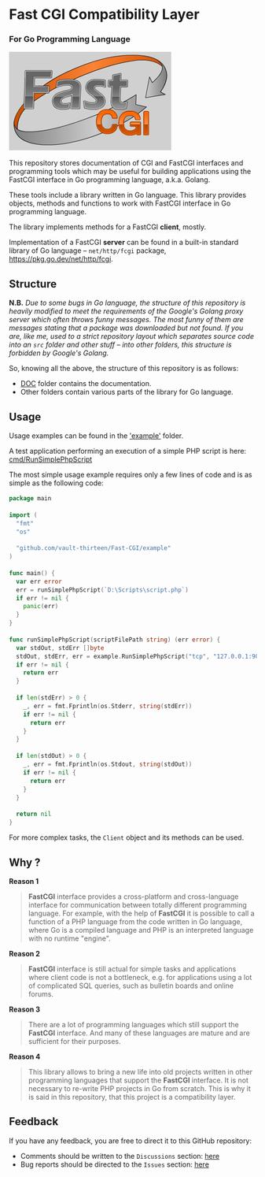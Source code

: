 # Fast CGI Compatibility Layer
### For Go Programming Language
![FastCGI Logotype](img/Logo_GreyBg_330x200.png)

This repository stores documentation of CGI and FastCGI interfaces and 
programming tools which may be useful for building applications using the 
FastCGI interface in Go programming language, a.k.a. Golang.

These tools include a library written in Go language. This library provides 
objects, methods and functions to work with FastCGI interface in Go programming 
language.

The library implements methods for a FastCGI <b>client</b>, mostly.

Implementation of a FastCGI <b>server</b> can be found in a built-in standard library
of Go language – `net/http/fcgi` package, https://pkg.go.dev/net/http/fcgi.

## Structure

**N.B.** *Due to some bugs in Go language, the structure of this repository is 
heavily modified to meet the requirements of the Google's Golang proxy server 
which often throws funny messages. The most funny of them are messages stating 
that a package was downloaded but not found. If you are, like me, used to a 
strict repository layout which separates source code into an `src` folder and 
other stuff – into other folders, this structure is forbidden by Google's 
Golang.* 

So, knowing all the above, the structure of this repository is as 
follows:

* [DOC](doc) folder contains the documentation.
* Other folders contain various parts of the library for Go language.

## Usage

Usage examples can be found in the ['example'](example) folder.

A test application performing an execution of a simple PHP script is here:  
[cmd/RunSimplePhpScript](cmd/RunSimplePhpScript)

The most simple usage example requires only a few lines of code and is as
simple as the following code:
```go
package main

import (
  "fmt"
  "os"

  "github.com/vault-thirteen/Fast-CGI/example"
)

func main() {
  var err error
  err = runSimplePhpScript(`D:\Scripts\script.php`)
  if err != nil {
    panic(err)
  }
}

func runSimplePhpScript(scriptFilePath string) (err error) {
  var stdOut, stdErr []byte
  stdOut, stdErr, err = example.RunSimplePhpScript("tcp", "127.0.0.1:9000", scriptFilePath)
  if err != nil {
    return err
  }

  if len(stdErr) > 0 {
    _, err = fmt.Fprintln(os.Stderr, string(stdErr))
    if err != nil {
      return err
    }
  }

  if len(stdOut) > 0 {
    _, err = fmt.Fprintln(os.Stdout, string(stdOut))
    if err != nil {
      return err
    }
  }

  return nil
}
```

For more complex tasks, the `Client` object and its methods can be used.

## Why ?

<b>Reason 1</b>

> <b>FastCGI</b> interface provides a cross-platform and
cross-language interface for communication between totally different programming
language. For example, with the help of <b>FastCGI</b> it is possible to call
a function of a PHP language from the code written in Go language, where Go is
a compiled language and PHP is an interpreted language with no runtime
"engine".

<b>Reason 2</b>

> <b>FastCGI</b> interface is still actual for simple tasks and
applications where client code is not a bottleneck, e.g. for applications using
a lot of complicated SQL queries, such as bulletin boards and online forums.

<b>Reason 3</b>

> There are a lot of programming languages which still support the
<b>FastCGI</b> interface. And many of these languages are mature and
are sufficient for their purposes.

<b>Reason 4</b>

> This library allows to bring a new life into old projects
written in other programming languages that support the <b>FastCGI</b>
interface. It is not necessary to re-write PHP projects in Go from scratch.
This is why it is said in this repository, that this project is a compatibility
layer.

## Feedback
If you have any feedback, you are free to direct it to this GitHub repository:
* Comments should be written to the `Discussions` section:
  [here](https://github.com/vault-thirteen/Fast-CGI/discussions)
* Bug reports should be directed to the `Issues` section:
  [here](https://github.com/vault-thirteen/Fast-CGI/issues)
